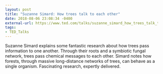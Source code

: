 ```yaml
---
layout: post
title: "Suzanne Simard: How trees talk to each other"
date: 2018-08-06 23:08:34 -0400
external-url: https://www.ted.com/talks/suzanne_simard_how_trees_talk_to_each_other
tags:
- TED_Talks
---
```


Suzanne Simard explains some fantastic research about how trees pass
information to one another. Through their roots and a symbiotic fungal
network, trees pass chemical messages to each other. Simard notes how
forests, through massive long-distance networks of trees, can behave as a
single organism. Fascinating research, expertly delivered.
